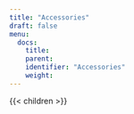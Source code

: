```yaml
---
title: "Accessories"
draft: false
menu:
  docs:
    title:
    parent:
    identifier: "Accessories"
    weight: 
---
```


{{< children >}}
